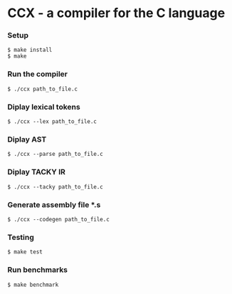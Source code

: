 # CCX - a compiler for the C language
### Setup
    $ make install
    $ make

### Run the compiler
    $ ./ccx path_to_file.c

### Diplay lexical tokens
    $ ./ccx --lex path_to_file.c

### Diplay AST
    $ ./ccx --parse path_to_file.c

### Diplay TACKY IR
    $ ./ccx --tacky path_to_file.c

### Generate assembly file *.s
    $ ./ccx --codegen path_to_file.c

### Testing
    $ make test

### Run benchmarks
    $ make benchmark

